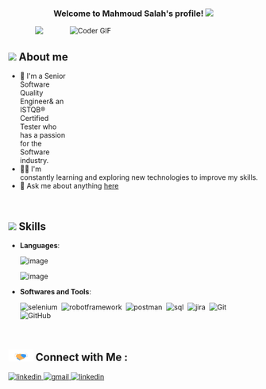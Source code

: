 <h3 align="center">
  Welcome to Mahmoud Salah's profile!
  <img src="https://media.giphy.com/media/hvRJCLFzcasrR4ia7z/giphy.gif" width="28">
</h3>


<img align="right" src="https://media.giphy.com/media/SWoSkN6DxTszqIKEqv/giphy.gif" alt="Coder GIF" width="380" height="280">

<!-- Typing SVG by DenverCoder1 - https://github.com/DenverCoder1/readme-typing-svg -->
<p align="center">
  <a href="https://github.com/DenverCoder1/readme-typing-svg"><img src="https://readme-typing-svg.herokuapp.com/?lines=Expert%20Software%20Tester;Be%20Who%20You%20Want%20To%20Be&font;The%20best%20way%20to%20predict%20the%20future%20is%20to%20create%20it;Interested%20about%20Learning%20Systems;=Fira%20Code&center=true&width=440&height=45&color=0df3f3&vCenter=true&size=22"></a>
</p> 

## <picture><img src = "https://github.com/7oSkaaa/7oSkaaa/blob/main/Images/about_me.gif?raw=true" width = 50px></picture> About me

- 🏢 I'm a Senior Software Quality Engineer& an ISTQB® Certified Tester who has a passion for the Software industry.
- 👨‍💻 I'm constantly learning and exploring new technologies to improve my skills.
- 💬  Ask me about anything [here]([https://www.linkedin.com/in/mostafa-alaa-elsisi-94a757238](http://www.linkedin.com/in/mahmoud-salah-262712249))

<br>

## <img src="https://media2.giphy.com/media/QssGEmpkyEOhBCb7e1/giphy.gif?cid=ecf05e47a0n3gi1bfqntqmob8g9aid1oyj2wr3ds3mg700bl&rid=giphy.gif" width ="30"><b> Skills</b>

<p align="center">

- **Languages**:

   ![image](https://github.com/mahmoudsalah91/mahmoudsalah91/assets/108552674/b57e8d89-e9d2-4c3b-a5ab-6207d979af06)&nbsp;


   ![image](https://github.com/mahmoudsalah91/mahmoudsalah91/assets/108552674/e4b35bc1-f46b-4b1b-9148-2da16074731a)&nbsp;


 

   
- **Softwares and Tools**:

        
    ![selenium](https://github.com/mahmoudsalah91/mahmoudsalah91/assets/108552674/f744a829-40ee-4d66-852a-2e11e5607b73)&nbsp;
    ![robotframework](https://github.com/mahmoudsalah91/mahmoudsalah91/assets/108552674/9088804d-17d3-42e0-b752-954ae4033c55)&nbsp;
    ![postman](https://github.com/mahmoudsalah91/mahmoudsalah91/assets/108552674/64e9b576-fd59-4b21-8f74-c61c3bc624ad)&nbsp;
    ![sql](https://github.com/mahmoudsalah91/mahmoudsalah91/assets/108552674/446e1b22-8b72-46d6-84d9-8694cd1d137e)&nbsp;
    ![jira](https://github.com/mahmoudsalah91/mahmoudsalah91/assets/108552674/36f4fcb0-57d2-4aca-912d-fc1dd99ccbc2)&nbsp;
    ![Git](https://github.com/mahmoudsalah91/mahmoudsalah91/assets/108552674/832dffef-37b3-407c-874d-c8b8de86d1c6)&nbsp;
    ![GitHub](https://github.com/mahmoudsalah91/mahmoudsalah91/assets/108552674/492276b8-1a93-48a3-819d-7839e68d6169)&nbsp;
    

<br>

## <img src="https://github.com/0xAbdulKhalid/0xAbdulKhalid/raw/main/assets/mdImages/handshake.gif" width ="50"><b> Connect with Me :</b>

<a href="https://github.com/mahmoudsalah91" target="_blank">
<img src=https://img.shields.io/badge/github-%2300acee.svg?color=black&style=for-the-badge&logo=github&logoColor=white alt=linkedin style="margin-bottom: 5px;" />
</a>
<a href="mahmoudsalah201514@gmail.com" target="_blank">
<img src=https://img.shields.io/badge/gmail-%2300acee.svg?color=black&style=for-the-badge&logo=gmail&logoColor=white alt=gmail style="margin-bottom: 5px;" />
</a>
<a href="http://www.linkedin.com/in/mahmoud-salah-262712249" target="_blank">
<img src=https://img.shields.io/badge/linkedin-%ff5851db.svg?color=black&style=for-the-badge&logo=linkedin&logoColor=white alt=linkedin style="margin-bottom: 5px;" />
</a>

<!--
## 

<img align="left" src="https://github-readme-stats.vercel.app/api/top-langs?username=Mosatfa-Elsisi&show_icons=true&locale=en&layout=compact&theme=radical" alt="most used languages" />
<br>
<br>
<div width=400px>
<a href="https://komarev.com/ghpvc/?username=Mosatfa-Elsisim&style=for-the-badge">
    <img center="left" src="https://komarev.com/ghpvc/?username=Mosatfa-Elsisi&style=for-the-badge">
</a>
</div>
-->
